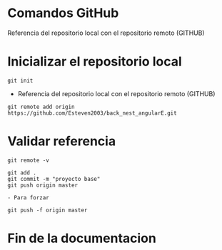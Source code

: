 # Comandos GitHub
Referencia del repositorio local con el repositorio remoto (GITHUB)
# Inicializar el repositorio local
```
git init
```
- Referencia del repositorio local con el repositorio remoto (GITHUB)
```
git remote add origin https://github.com/Esteven2003/back_nest_angularE.git 
```

# Validar referencia

```
git remote -v
```
```
git add .
git commit -m "proyecto base"
git push origin master
```
```
- Para forzar

git push -f origin master
```
# Fin de la documentacion